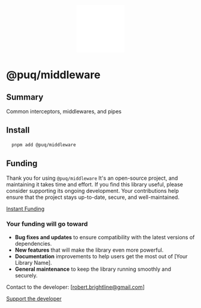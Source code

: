 <p align="center">
  <img src="https://raw.githubusercontent.com/rbrightline/puq/refs/heads/main/libs/middleware/favicon.png" alt="Logo" />
</p>

# @puq/middleware

## Summary

Common interceptors, middlewares, and pipes

## Install

```bash
  pnpm add @puq/middleware
```

## Funding

Thank you for using `@puq/middleware` It's an open-source project, and maintaining it takes time and effort. If you find this library useful, please consider supporting its ongoing development. Your contributions help ensure that the project stays up-to-date, secure, and well-maintained.

[Instant Funding](https://cash.app/$puqlib)

### Your funding will go toward

- **Bug fixes and updates** to ensure compatibility with the latest versions of dependencies.
- **New features** that will make the library even more powerful.
- **Documentation** improvements to help users get the most out of [Your Library Name].
- **General maintenance** to keep the library running smoothly and securely.

Contact to the developer: [robert.brightline@gmail.com]

[Support the developer](https://cash.app/$puqlib)

